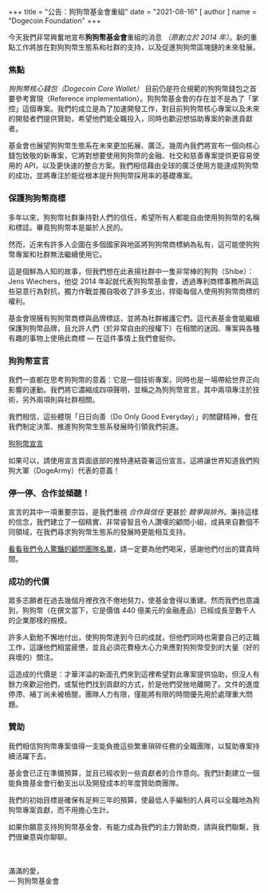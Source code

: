 +++
title = "公告：狗狗幣基金會重組"
date = "2021-08-16"
[ author ]
  name = "Dogecoin Foundation"
+++

今天我們非常興奮地宣布**狗狗幣基金會**重組的消息 *（原創立於 2014 年）*。新的重點工作將放在對狗狗幣生態系和社群的支持，以及促進狗狗幣區塊鏈的未來發展。

### 焦點

*狗狗幣核心錢包（Dogecoin Core Wallet）* 目前仍是符合規範的狗狗幣錢包之首要參考實現（Reference implementation）。狗狗幣基金會的存在並不是為了「掌控」這個專案。我們的成立是為了加速開發工作，對目前狗狗幣核心專案以及未來的開發者們提供贊助，希望他們能全職投入，同時也歡迎想協助專案的新進貢獻者。

基金會也展望狗狗幣生態系在未來更加拓展、廣泛。幾周內我們將宣布一個向核心錢包致敬的新專案，它將對想要使用狗狗幣的金融、社交和慈善專案提供更容易使用的 API，以及更快速的整合方案。我們相信藉由全球的廣泛使用方能達成狗狗幣的成功，並將專注於能從根本提升狗狗幣採用率的基礎專案。

### 保護狗狗幣商標

多年以來，狗狗幣社群秉持對人們的信任，希望所有人都能自由使用狗狗幣的名稱和標誌。畢竟狗狗幣本是屬於人民的。

然而，近來有許多人企圖在多個國家與地區將狗狗幣商標納為私有，這可能使狗狗幣專案和社群無法繼續使用它。

這是個鮮為人知的故事，但我們想在此表揚社群中一隻非常棒的狗狗（Shibe）：Jens Wiechers，他從 2014 年起就代表狗狗幣基金會，透過專利商標事務所與這些惡意行為對抗，獨力作戰並獨自吸收了許多支出，捍衛每個人使用狗狗幣商標的權利。

基金會現擁有狗狗幣商標與品牌標誌，並將為社群維護它們。這代表基金會能繼續保護狗狗幣品牌，且允許人們（於非常自由的授權下）在相關的迷因、專案與各種有趣的事物上使用此商標 — 在這件事情上我們會挺你。

### 狗狗幣宣言

我們一直都在思考狗狗幣的意義：它是一個技術專案，同時也是一場帶給世界正向影響的運動。我們將它濃縮成四項聲明，並稱之為狗狗幣宣言。其中兩項專注於技術，另外兩項則與社群相關。

我們相信，這些體現「日日向善（Do Only Good Everyday）」的關鍵精神，會在我們制定決策、推進狗狗幣生態系發展時引領我們前進。

[狗狗幣宣言](/zh-tw/manifesto)

如果可以，請使用宣言頁面底部的推特連結簽署這份宣言。這將讓世界知道我們狗狗大軍（DogeArmy）代表的意義！

### 停一停、合作並傾聽！

宣言的其中一項重要宗旨，是我們重視 *合作與信任* 更甚於 *競爭與排外*。秉持這樣的信念，我們建立了一個精實、非常睿智且令人讚嘆的顧問小組，成員來自數個不同領域，在我們尋求狗狗幣生態系的發展時更能相互支持。

[看看我們令人驚豔的顧問團隊名單](/zh-tw/about)，請一定要為他們喝采，感謝他們付出的寶貴時間。

### 成功的代價

眾多志願者在過去幾個月裡孜孜不倦地努力，使基金會得以重建。然而我們也意識到，狗狗幣（在撰文當下，它是價值 440 億美元的金融產品）已經成長至數千人的企業那樣的規模。

許多人勤勉不懈地付出，使狗狗幣達到今日的成就，但他們同時也需要自己的正職工作，這讓他們相當疲憊，並且必須花費極大心力來應對狗狗幣受到的大量（好的與壞的）關注。

這造成的代價是：才華洋溢的新面孔們來到這裡希望對此專案提供協助，但沒人有餘力來歡迎他們，或幫他們找到貢獻的方式，於是他們受挫地離開了。文件的進度停滯、補丁尚未被檢閱，團隊人力有限，僅能將有限的時間優先用於處理重大問題。

### 贊助

我們相信狗狗幣專案值得一支能負擔這些繁重瑣碎任務的全職團隊，以幫助專案持續活躍下去。

基金會已正在準備預算，並且已經收到一些貢獻者的合作意向。我們計劃建立一個能負擔基金會行動支出以及開發成本的年度贊助商團隊。

我們的初始目標是確保有足夠三年的預算，使最低人手編制的人員可以全職地為狗狗幣專案貢獻，而不用擔心生計。

如果你願意支持狗狗幣基金會、有能力成為我們的主力贊助商，請與我們聯繫，我們很樂意與你聊聊。

</br></br>
滿滿的愛，<br>
— 狗狗幣基金會
</br></br>
